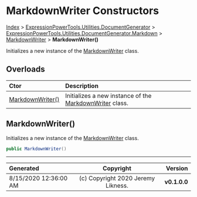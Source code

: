 ﻿# MarkdownWriter Constructors

[Index](../index.md) > [ExpressionPowerTools.Utilities.DocumentGenerator](ExpressionPowerTools.Utilities.DocumentGenerator.a.md) > [ExpressionPowerTools.Utilities.DocumentGenerator.Markdown](ExpressionPowerTools.Utilities.DocumentGenerator.Markdown.n.md) > [MarkdownWriter](ExpressionPowerTools.Utilities.DocumentGenerator.Markdown.MarkdownWriter.cs.md) > **MarkdownWriter()**

Initializes a new instance of the [MarkdownWriter](ExpressionPowerTools.Utilities.DocumentGenerator.Markdown.MarkdownWriter.cs.md) class.

## Overloads

| Ctor | Description |
| :-- | :-- |
| [MarkdownWriter()](#markdownwriter) | Initializes a new instance of the [MarkdownWriter](ExpressionPowerTools.Utilities.DocumentGenerator.Markdown.MarkdownWriter.cs.md) class. |

## MarkdownWriter()

Initializes a new instance of the [MarkdownWriter](ExpressionPowerTools.Utilities.DocumentGenerator.Markdown.MarkdownWriter.cs.md) class.

```csharp
public MarkdownWriter()
```



---

| Generated | Copyright | Version |
| :-- | :-: | --: |
| 8/15/2020 12:36:00 AM | (c) Copyright 2020 Jeremy Likness. | **v0.1.0.0** |
